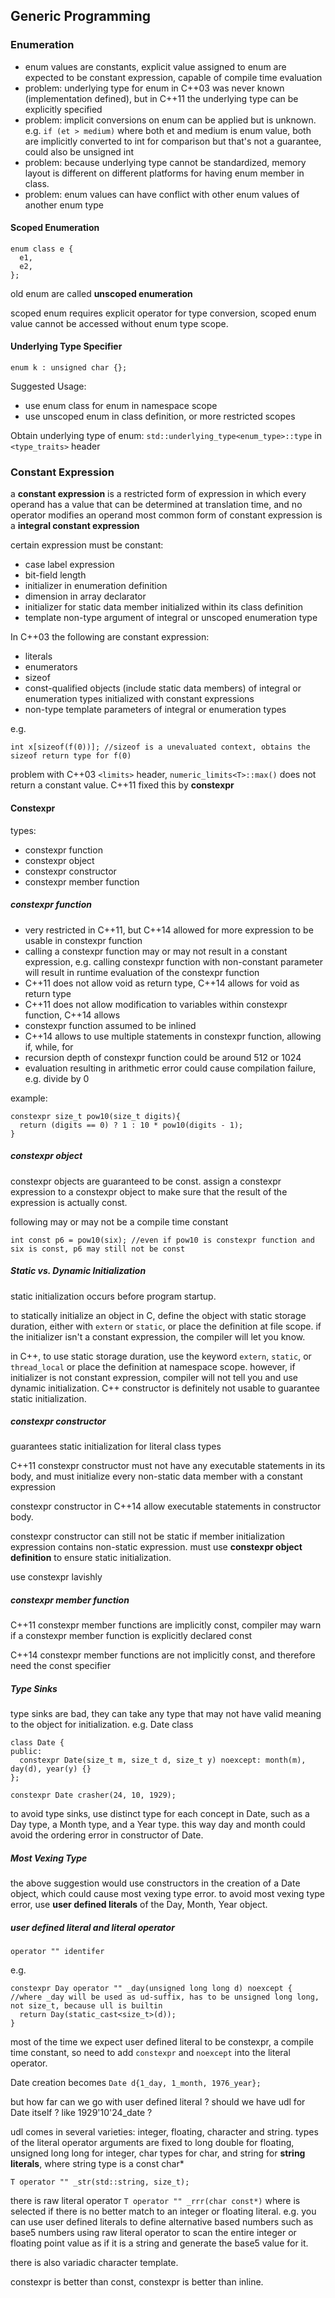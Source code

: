 ## Generic Programming

### Enumeration
* enum values are constants, explicit value assigned to enum are expected to be constant expression, capable of compile time evaluation
* problem: underlying type for enum in C++03 was never known (implementation defined), but in C++11 the underlying type can be explicitly specified
* problem: implicit conversions on enum can be applied but is unknown. e.g. `if (et > medium)` where both et and medium is enum value, both are implicitly converted to int for comparison but that's not a guarantee, could also be unsigned int
* problem: because underlying type cannot be standardized, memory layout is different on different platforms for having enum member in class.
* problem: enum values can have conflict with other enum values of another enum type

#### Scoped Enumeration
```
enum class e {
  e1,
  e2,
};
```

old enum are called **unscoped enumeration**

scoped enum requires explicit operator for type conversion, scoped enum value cannot be accessed without enum type scope.

#### Underlying Type Specifier
```
enum k : unsigned char {};
```

Suggested Usage:
* use enum class for enum in namespace scope
* use unscoped enum in class definition, or more restricted scopes

Obtain underlying type of enum: `std::underlying_type<enum_type>::type` in `<type_traits>` header

### Constant Expression
a **constant expression** is a restricted form of expression in which every operand has a value that can be determined at translation time, and no operator modifies an operand
most common form of constant expression is a **integral constant expression**

certain expression must be constant:
* case label expression
* bit-field length
* initializer in enumeration definition
* dimension in array declarator
* initializer for static data member initialized within its class definition
* template non-type argument of integral or unscoped enumeration type

In C++03 the following are constant expression:
* literals
* enumerators
* sizeof
* const-qualified objects (include static data members) of integral or enumeration types initialized with constant expressions
* non-type template parameters of integral or enumeration types

e.g.
```
int x[sizeof(f(0))]; //sizeof is a unevaluated context, obtains the sizeof return type for f(0)
```

problem with C++03 `<limits>` header, `numeric_limits<T>::max()` does not return a constant value. C++11 fixed this by **constexpr**

#### Constexpr
types:
* constexpr function
* constexpr object
* constexpr constructor
* constexpr member function

##### constexpr function
* very restricted in C++11, but C++14 allowed for more expression to be usable in constexpr function
* calling a constexpr function may or may not result in a constant expression, e.g. calling constexpr function with non-constant parameter will result in runtime evaluation of the constexpr function
* C++11 does not allow void as return type, C++14 allows for void as return type
* C++11 does not allow modification to variables within constexpr function, C++14 allows
* constexpr function assumed to be inlined
* C++14 allows to use multiple statements in constexpr function, allowing if, while, for
* recursion depth of constexpr function could be around 512 or 1024
* evaluation resulting in arithmetic error could cause compilation failure, e.g. divide by 0

example:
```
constexpr size_t pow10(size_t digits){
  return (digits == 0) ? 1 : 10 * pow10(digits - 1);
}
```

##### constexpr object
constexpr objects are guaranteed to be const. assign a constexpr expression to a constexpr object to make sure that the result of the expression is actually const.

following may or may not be a compile time constant
```
int const p6 = pow10(six); //even if pow10 is constexpr function and six is const, p6 may still not be const
```

##### Static vs. Dynamic Initialization
static initialization occurs before program startup.

to statically initialize an object in C, define the object with static storage duration, either with `extern` or `static`, or place the definition at file scope. if the initializer isn't a constant expression, the compiler will let you know.

in C++, to use static storage duration, use the keyword `extern`, `static`, or `thread_local` or place the definition at namespace scope. however, if initializer is not constant expression, compiler will not tell you and use dynamic initialization. C++ constructor is definitely not usable to guarantee static initialization.

##### constexpr constructor
guarantees static initialization for literal class types

C++11 constexpr constructor must not have any executable statements in its body, and must initialize every non-static data member with a constant expression

constexpr constructor in C++14 allow executable statements in constructor body.

constexpr constructor can still not be static if member initialization expression contains non-static expression. must use **constexpr object definition** to ensure static initialization.

use constexpr lavishly

##### constexpr member function
C++11 constexpr member functions are implicitly const, compiler may warn if a constexpr member function is explicitly declared const

C++14 constexpr member functions are not implicitly const, and therefore need the const specifier

##### Type Sinks
type sinks are bad, they can take any type that may not have valid meaning to the object for initialization. e.g. Date class

```
class Date {
public:
  constexpr Date(size_t m, size_t d, size_t y) noexcept: month(m), day(d), year(y) {}
};

constexpr Date crasher(24, 10, 1929);
```

to avoid type sinks, use distinct type for each concept in Date, such as a Day type, a Month type, and a Year type. this way day and month could avoid the ordering error in constructor of Date.

##### Most Vexing Type
the above suggestion would use constructors in the creation of a Date object, which could cause most vexing type error. to avoid most vexing type error, use **user defined literals** of the Day, Month, Year object.

##### user defined literal and literal operator
```
operator "" identifer
```

e.g.

```
constexpr Day operator "" _day(unsigned long long d) noexcept { //where _day will be used as ud-suffix, has to be unsigned long long, not size_t, because ull is builtin
  return Day(static_cast<size_t>(d));
}
```

most of the time we expect user defined literal to be constexpr, a compile time constant, so need to add `constexpr` and `noexcept` into the literal operator.

Date creation becomes `Date d{1_day, 1_month, 1976_year};`

but how far can we go with user defined literal ? should we have udl for Date itself ? like 1929'10'24_date ?

udl comes in several varieties: integer, floating, character and string. types of the literal operator arguments are fixed to long double for floating, unsigned long long for integer, char types for char, and string for **string literals**, where string type is a const char*

```
T operator "" _str(std::string, size_t);
```

there is raw literal operator `T operator "" _rrr(char const*)` where is selected if there is no better match to an integer or floating literal. e.g. you can use user defined literals to define alternative based numbers such as base5 numbers using raw literal operator to scan the entire integer or floating point value as if it is a string and generate the base5 value for it.

there is also variadic character template.

constexpr is better than const, constexpr is better than inline.

